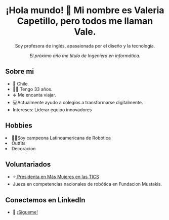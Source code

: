 <h1 align="center">¡Hola mundo! 👋 Mi nombre es Valeria Capetillo, pero todos me llaman Vale.</h1>
<p align="center">
  Soy profesora de inglés, apasaionada por el diseño y la tecnología. 
  </p>
<p align="center">
  <i> El próximo año me titulo de Ingeniera en informática.
  </i>
</p>

<h2>
  <strong>Sobre mi</strong>
</h2>
<ul>
  <li>📍 Chile.</li>
  <li>👩‍💻 Tengo 33 años.</li>
  <li>✈️ Me encanta viajar. </li>
  <li>💻Actualmente ayudo a colegios a transformarse digitalmente. </li>
  <li> Intereses: Liderar equipo innovadores </li>
</ul>

<h2>
  Hobbies
</h2>
  <li>🤖🥇Soy campeona Latinoamericana de Robótica  </li>
  <li> Outfits</li>
  <li> Decoracion </li>
</ul>

<h2> Voluntariados</h2>
<ul>  
  <li>⭐<a href="https://www.instagram.com/reel/CuPUX_bAc0H/"> Presidenta en Más Mujeres en las TICS </a>
  <li>Jueza en competencias nacionales de robótica en Fundacion Mustakis.</li>
</ul>

<h2>Conectemos en LinkedIn </h2>
 <ul>  
  <li>💼 <a  href="https://www.linkedin.com/comm/mynetwork/discovery-see-all?usecase=PEOPLE_FOLLOWS&followMember=valeriacapetillo" target="_blank"> ¡Sígueme!  </li>  
 </ul>

